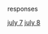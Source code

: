 responses

[july 7](https://github.com/jlam01/responses/blob/master/july7.md)
[july 8](https://google.com)
